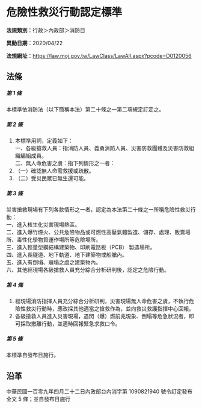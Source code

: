 # 危險性救災行動認定標準


**法規類別**：行政＞內政部＞消防目

**異動日期**：2020/04/22  

**法規網址**：https://law.moj.gov.tw/LawClass/LawAll.aspx?pcode=D0120056



## 法條
##### 第 1 條
本標準依消防法（以下簡稱本法）第二十條之一第二項規定訂定之。

##### 第 2 條
1. 本標準用詞，定義如下：  
一、各級搶救人員：指消防人員、義勇消防人員、災害防救團體及災害防救組織編組成員。  
二、無人命危害之虞：指下列情形之一者：
1. （一）確認無人命需救援或疏散。
1. （二）受災民眾已無生還可能。

##### 第 3 條
災害搶救現場有下列各款情形之一者，認定為本法第二十條之一所稱危險性救災行動：  
一、進入核生化災害現場熱區。  
二、進入爆竹煙火、公共危險物品或可燃性高壓氣體製造、儲存、處理、販賣場所、毒性化學物質運作場所等危險場所。  
三、進入輕量型鋼結構建築物、印刷電路板（PCB） 製造場所。  
四、進入長隧道、地下軌道、地下建築物或船艙內。  
五、進入有倒塌、崩塌之虞之建築物內。  
六、其他經現場各級搶救人員充分綜合分析研判後，認定之危險行動。

##### 第 4 條
1. 經現場消防指揮人員充分綜合分析研判，災害現場無人命危害之虞，不執行危險性救災行動時，應改採其他適當之搶救作為，並向救災救護指揮中心回報。
1. 各級搶救人員進入災害現場，遇閃（爆）燃前兆現象、倒塌等危急狀況者，即可採取撤離行動，並適時回報緊急求救口令。

##### 第 5 條
本標準自發布日施行。

## 沿革
中華民國一百零九年四月二十二日內政部台內消字第 1090821940 號令訂定發布全文 5  條；並自發布日施行

